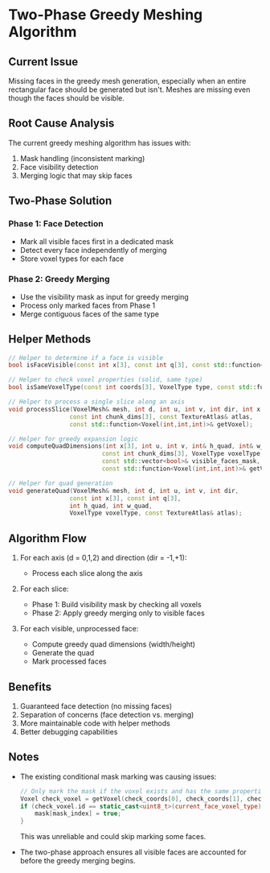 # Two-Phase Greedy Meshing Algorithm

## Current Issue
Missing faces in the greedy mesh generation, especially when an entire rectangular face should be generated but isn't. Meshes are missing even though the faces should be visible.

## Root Cause Analysis
The current greedy meshing algorithm has issues with:
1. Mask handling (inconsistent marking)
2. Face visibility detection
3. Merging logic that may skip faces

## Two-Phase Solution

### Phase 1: Face Detection
- Mark all visible faces first in a dedicated mask
- Detect every face independently of merging
- Store voxel types for each face

### Phase 2: Greedy Merging
- Use the visibility mask as input for greedy merging
- Process only marked faces from Phase 1
- Merge contiguous faces of the same type

## Helper Methods

```cpp
// Helper to determine if a face is visible
bool isFaceVisible(const int x[3], const int q[3], const std::function<Voxel(int,int,int)>& getVoxel);

// Helper to check voxel properties (solid, same type)
bool isSameVoxelType(const int coords[3], VoxelType type, const std::function<Voxel(int,int,int)>& getVoxel);

// Helper to process a single slice along an axis
void processSlice(VoxelMesh& mesh, int d, int u, int v, int dir, int x[3], int q[3], 
                 const int chunk_dims[3], const TextureAtlas& atlas,
                 const std::function<Voxel(int,int,int)>& getVoxel);

// Helper for greedy expansion logic
void computeQuadDimensions(int x[3], int u, int v, int& h_quad, int& w_quad, 
                          const int chunk_dims[3], VoxelType voxelType,
                          const std::vector<bool>& visible_faces_mask,
                          const std::function<Voxel(int,int,int)>& getVoxel);

// Helper for quad generation
void generateQuad(VoxelMesh& mesh, int d, int u, int v, int dir, 
                 const int x[3], const int q[3],
                 int h_quad, int w_quad, 
                 VoxelType voxelType, const TextureAtlas& atlas);
```

## Algorithm Flow

1. For each axis (d = 0,1,2) and direction (dir = -1,+1):
   - Process each slice along the axis

2. For each slice:
   - Phase 1: Build visibility mask by checking all voxels
   - Phase 2: Apply greedy merging only to visible faces

3. For each visible, unprocessed face:
   - Compute greedy quad dimensions (width/height)
   - Generate the quad
   - Mark processed faces

## Benefits

1. Guaranteed face detection (no missing faces)
2. Separation of concerns (face detection vs. merging)
3. More maintainable code with helper methods
4. Better debugging capabilities

## Notes

- The existing conditional mask marking was causing issues:
  ```cpp
  // Only mark the mask if the voxel exists and has the same properties
  Voxel check_voxel = getVoxel(check_coords[0], check_coords[1], check_coords[2]);
  if (check_voxel.id == static_cast<uint8_t>(current_face_voxel_type)) {
      mask[mask_index] = true;
  }
  ```
  This was unreliable and could skip marking some faces.

- The two-phase approach ensures all visible faces are accounted for before the greedy merging begins.
